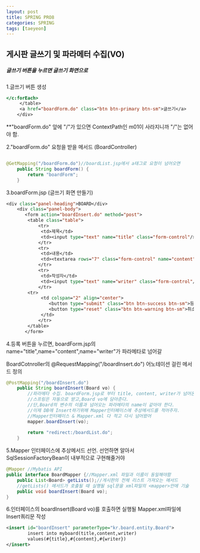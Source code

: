 ```yaml
---
layout: post
title: SPRING PRO8
categories: SPRING
tags: [taeyeon]
---
```



## 게시판 글쓰기 및 파라메터 수집(VO)

<h5>글쓰기 버튼을 누르면 글쓰기 화면으로</h5>

1.글쓰기 버튼 생성
```1=boardList.jsp
</c:forEach>
     </table>
     <a href="boardForm.do" class="btn btn-primary btn-sm">글쓰기</a> 
    </div>
```

**"boardForm.do" 앞에 "/"가 있으면 ContextPath인 m01이 사라지니까 "/"는 없어야 함.

2."boardForm.do" 요청을 받을 메서드 (BoardController)


```2=BoardController.java

@GetMapping("/boardForm.do")//boardList.jsp에서 a태그로 요청이 넘어오면
	public String boardForm() {
		return "boardForm";
	}
```

3.boardForm.jsp (글쓰기 화면 만들기)

```3=boardForm.jsp
<div class="panel-heading">BOARD</div>
    <div class="panel-body">
       <form action="boardInsert.do" method="post">
    	<table class="table">
    		<tr>
    		 <td>제목</td>
    		 <td><input type="text" name="title" class="form-control"/></td>
    		</tr>
    		<tr>
    		 <td>내용</td>
    		 <td><textarea rows="7" class="form-control" name="content"/></td>
    		</tr>
    		<tr>
    		 <td>작성자</td>
    		 <td><input type="text" name="writer" class="form-control"/></td>
    		</tr>
        <tr>
    		 <td colspan="2" align="center">
    		 	<button type="submit" class="btn btn-success btn-sm">등록</button>
    		 	<button type="reset" class="btn btn-warning btn-sm">취소</button>
    		 </td>
    		</tr>
    	</table>
       </form>
```

4.등록 버튼을 누르면, boardForm.jsp의 name="title",name="content",name="writer"가 파라메타로 넘어갈

BoardCotnroller의 @RequestMapping("/boardInsert.do") 어노테이션 걸린 메서드 정의

```4=BoardController.java
@PostMapping("/boardInsert.do")
	public String boardInsert(Board vo) {
		//파라메타 수집. boardForm.jsp로 부터 title, content, writer가 넘어온다.
		//스프링은 자동으로 받고,Board vo에 담아준다. 
		//단,Board의 변수의 이름과 넘어오는 파라메타의 name이 같아야 한다.
		//이제 DB에 Insert하기위해 Mapper인터페이스에 추상메서드를 적어주자.
		//Mapper인터페이스 & Mapper.xml 다 적고 다시 넘어왔어
		mapper.boardInsert(vo);
		
		return "redirect:/boardList.do"; 
	}
```

5.Mapper 인터페이스에 추상메서드 선언. 선언하면 알아서 SqlSessionFactoryBean이 내부적으로 구현해줄거야

```5=BoardMapper.java
@Mapper //Mybatis API
public interface BoardMapper {//Mapper.xml 파일과 이름이 동일해야함
	public List<Board> getLists();//게시판의 전체 리스트 가져오는 메서드
	//getLists() 메서드가 호출될 때 실행될 sql문을 xml파일의 <mapper>안에 기술
	public void boardInsert(Board vo); 
}
```

6.인터페이스의 boardInsert(Board vo)를 호출하면 실행될 Mapper.xml파일에 Insert쿼리문 작성

```6=BoardMapper.xml
<insert id="boardInsert" parameterType="kr.board.entity.Board">
        insert into myboard(title,content,writer)
        values(#{title},#{content},#{writer})
</insert>
```



















